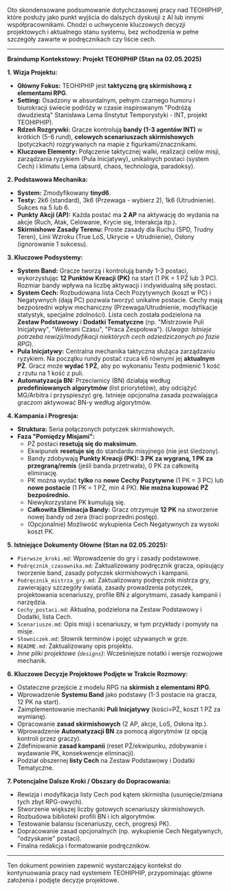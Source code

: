 Oto skondensowane podsumowanie dotychczasowej pracy nad TEOHIPHIP, które posłuży jako punkt wyjścia do dalszych dyskusji z AI lub innymi współpracownikami. Chodzi o uchwycenie kluczowych decyzji projektowych i aktualnego stanu systemu, bez wchodzenia w pełne szczegóły zawarte w podręcznikach czy liście cech.

---

**Braindump Kontekstowy: Projekt TEOHIPHIP (Stan na 02.05.2025)**

**1. Wizja Projektu:**

* **Główny Fokus:** TEOHIPHIP jest **taktyczną grą skirmishową z elementami RPG**.
* **Setting:** Osadzony w absurdalnym, pełnym czarnego humoru i biurokracji świecie podróży w czasie inspirowanym "Podróżą dwudziestą" Stanisława Lema (Instytut Temporystyki - INT, projekt TEOHIPHIP).
* **Rdzeń Rozgrywki:** Gracze kontrolują **bandy (1-3 agentów INT)** w krótkich (5-6 rund), **celowych scenariuszach skirmishowych** (potyczkach) rozgrywanych na mapie z figurkami/znacznikami.
* **Kluczowe Elementy:** Połączenie taktycznej walki, realizacji celów misji, zarządzania ryzykiem (Pula Inicjatywy), unikalnych postaci (system Cech) i klimatu Lema (absurd, chaos, technologia, paradoksy).

**2. Podstawowa Mechanika:**

* **System:** Zmodyfikowany **tinyd6**.
* **Testy:** 2k6 (standard), 3k6 (Przewaga - wybierz 2), 1k6 (Utrudnienie). Sukces na 5 lub 6.
* **Punkty Akcji (AP):** Każda postać ma **2 AP** na aktywację do wydania na akcje (Ruch, Atak, Celowanie, Krycie się, Interakcja itp.).
* **Skirmishowe Zasady Terenu:** Proste zasady dla Ruchu (SPD, Trudny Teren), Linii Wzroku (True LoS, Ukrycie = Utrudnienie), Osłony (ignorowanie 1 sukcesu).

**3. Kluczowe Podsystemy:**

* **System Band:** Gracze tworzą i kontrolują bandy 1-3 postaci, wykorzystując **12 Punktów Kreacji (PK)** na start (1 PK = 1 PŻ lub 3 PC). Rozmiar bandy wpływa na liczbę aktywacji i indywidualną siłę postaci.
* **System Cech:** Rozbudowana lista Cech Pozytywnych (koszt w PC) i Negatywnych (dają PC) pozwala tworzyć unikalne postacie. Cechy mają bezpośredni wpływ mechaniczny (Przewaga/Utrudnienie, modyfikacje statystyk, specjalne zdolności). Lista cech została podzielona na **Zestaw Podstawowy** i **Dodatki Tematyczne** (np. "Mistrzowie Puli Inicjatywy", "Weterani Czasu", "Praca Zespołowa"). (*Uwaga: Istnieje potrzeba rewizji/modyfikacji niektórych cech odziedziczonych po fazie RPG*).
* **Pula Inicjatywy:** Centralna mechanika taktyczna służąca zarządzaniu ryzykiem. Na początku rundy postać rzuca k6 równymi jej **aktualnym PŻ**. Gracz może **wydać 1 PŻ**, aby po wykonaniu Testu podmienić 1 kość z rzutu na 1 kość z puli.
* **Automatyzacja BN:** Przeciwnicy (BN) działają według **predefiniowanych algorytmów** (list priorytetów), aby odciążyć MG/Arbitra i przyspieszyć grę. Istnieje opcjonalna zasada pozwalająca graczom aktywować BN-y według algorytmów.

**4. Kampania i Progresja:**

* **Struktura:** Seria połączonych potyczek skirmishowych.
* **Faza "Pomiędzy Misjami":**
    * PŻ postaci **resetują się do maksimum**.
    * Ekwipunek **resetuje się** do standardu misyjnego (nie jest śledzony).
    * Bandy zdobywają **Punkty Kreacji (PK): 3 PK za wygraną, 1 PK za przegraną/remis** (jeśli banda przetrwała), 0 PK za całkowitą eliminację.
    * PK można wydać **tylko** na **nowe Cechy Pozytywne** (1 PK = 3 PC) lub **nowe postacie** (1 PK = 1 PŻ, min 4 PK). **Nie można kupować PŻ bezpośrednio.**
    * Niewykorzystane PK kumulują się.
    * **Całkowita Eliminacja Bandy:** Gracz otrzymuje **12 PK** na stworzenie nowej bandy od zera (traci poprzedni postęp).
    * (Opcjonalnie) Możliwość wykupienia Cech Negatywnych za wysoki koszt PK.

**5. Istniejące Dokumenty Główne (Stan na 02.05.2025):**

* `Pierwsze_kroki.md`: Wprowadzenie do gry i zasady podstawowe.
* `Podręcznik_czasownika.md`: Zaktualizowany podręcznik gracza, opisujący tworzenie band, zasady potyczek skirmishowych i kampanii.
* `Podręcznik_mistrza_gry.md`: Zaktualizowany podręcznik mistrza gry, zawierający szczegóły świata, zasady prowadzenia potyczek, projektowania scenariuszy, profile BN z algorytmami, zasady kampanii i narzędzia.
* `Cechy_postaci.md`: Aktualna, podzielona na Zestaw Podstawowy i Dodatki, lista Cech.
* `Scenariusze.md`: Opis misji i scenariuszy, w tym przykłady i pomysły na misje.
* `Słowniczek.md`: Słownik terminów i pojęć używanych w grze.
* `README.md`: Zaktualizowany opis projektu.
* *Inne pliki projektowe (`designs`)*: Wcześniejsze notatki i wersje rozwojowe mechanik.

**6. Kluczowe Decyzje Projektowe Podjęte w Trakcie Rozmowy:**

* Ostateczne przejście z modelu RPG na **skirmish z elementami RPG**.
* Wprowadzenie **Systemu Band** jako podstawy (1-3 postacie na gracza, 12 PK na start).
* Zaimplementowanie mechaniki **Puli Inicjatywy** (kości=PŻ, koszt 1 PŻ za wymianę).
* Opracowanie **zasad skirmishowych** (2 AP, akcje, LoS, Osłona itp.).
* Wprowadzenie **Automatyzacji BN** za pomocą algorytmów (z opcją kontroli przez graczy).
* Zdefiniowanie **zasad kampanii** (reset PŻ/ekwipunku, zdobywanie i wydawanie PK, konsekwencje eliminacji).
* Podział obszernej **listy Cech** na Zestaw Podstawowy i Dodatki Tematyczne.

**7. Potencjalne Dalsze Kroki / Obszary do Dopracowania:**

* Rewizja i modyfikacja listy Cech pod kątem skirmisha (usunięcie/zmiana tych zbyt RPG-owych).
* Stworzenie większej liczby gotowych scenariuszy skirmishowych.
* Rozbudowa biblioteki profili BN i ich algorytmów.
* Testowanie balansu (scenariuszy, cech, progresji PK).
* Dopracowanie zasad opcjonalnych (np. wykupienie Cech Negatywnych, "odzyskanie" postaci).
* Finalna redakcja i formatowanie podręczników.

---

Ten dokument powinien zapewnić wystarczający kontekst do kontynuowania pracy nad systemem TEOHIPHIP, przypominając główne założenia i podjęte decyzje projektowe.
